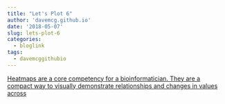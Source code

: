 ```yaml
---
title: "Let's Plot 6"
author: 'davemcg.github.io'
date: '2018-05-07'
slug: lets-plot-6
categories:
  - bloglink
tags:
  - davemcggithubio
---
```


[Heatmaps are a core competency for a bioinformatician. They are a compact way to visually demonstrate relationships and changes in values across<i class="fas fa-external-link-alt"></i>](http://davemcg.github.io/./post/simple-heatmaps-with-complexheatmaps/)

